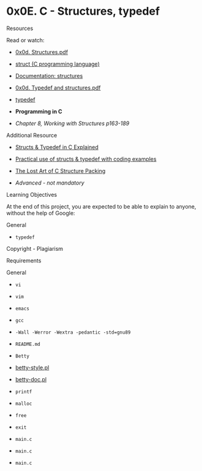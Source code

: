 # 0x0E. C - Structures, typedef



Resources

Read or watch:

- [0x0d. Structures.pdf](/rltoken/giS4eNQT2BQ9RLK0PMhgJQ)



- [struct (C programming language)](/rltoken/MinJEDOHpeZs31qaXU8v1w)



- [Documentation: structures](/rltoken/Nexam-lEwrNHg2awV5Gv8g)



- [0x0d. Typedef and structures.pdf](/rltoken/TGQ3RopVP7CjUTzF-XDXUw)



- [typedef](/rltoken/aqqM2t7PLG5cyHaKwm5nBg)



- **Programming in C**



- *Chapter 8, Working with Structures p163-189*



Additional Resource

- [Structs & Typedef in C Explained](/rltoken/cxDJMc3MyMoIQINJV7tGnA)



- [Practical use of structs & typedef with coding examples](/rltoken/_ELgShQc-DQapWwjw2axkg)



- [The Lost Art of C Structure Packing](/rltoken/emb4ohNT7XKi8Peep5lyeA)



- *Advanced - not mandatory*



Learning Objectives

At the end of this project, you are expected to be able to explain to anyone, without the help of Google:

General

- ```typedef```



Copyright - Plagiarism

Requirements

General

- ```vi```



- ```vim```



- ```emacs```



- ```gcc```



- ```-Wall -Werror -Wextra -pedantic -std=gnu89```



- ```README.md```



- ```Betty```



- [betty-style.pl](https://github.com/alx-tools/Betty/blob/master/betty-style.pl)



- [betty-doc.pl](https://github.com/alx-tools/Betty/blob/master/betty-doc.pl)



- ```printf```



- ```malloc```



- ```free```



- ```exit```



- ```main.c```



- ```main.c```



- ```main.c```



